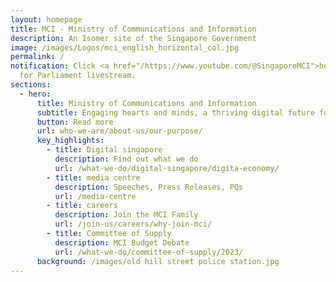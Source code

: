 ```yaml
---
layout: homepage
title: MCI - Ministry of Communications and Information
description: An Isomer site of the Singapore Government
image: /images/Logos/mci_english_horizontal_col.jpg
permalink: /
notification: Click <a href="/https://www.youtube.com/@SingaporeMCI">here</a>
  for Parliament livestream.
sections:
  - hero:
      title: Ministry of Communications and Information
      subtitle: Engaging hearts and minds, a thriving digital future for all
      button: Read more
      url: who-we-are/about-us/our-purpose/
      key_highlights:
        - title: Digital singapore
          description: Find out what we do
          url: /what-we-do/digital-singapore/digita-economy/
        - title: media centre
          description: Speeches, Press Releases, PQs
          url: /media-centre
        - title: careers
          description: Join the MCI Family
          url: /join-us/careers/why-join-mci/
        - title: Committee of Supply
          description: MCI Budget Debate
          url: /what-we-do/committee-of-supply/2023/
      background: /images/old hill street police station.jpg
---
```

